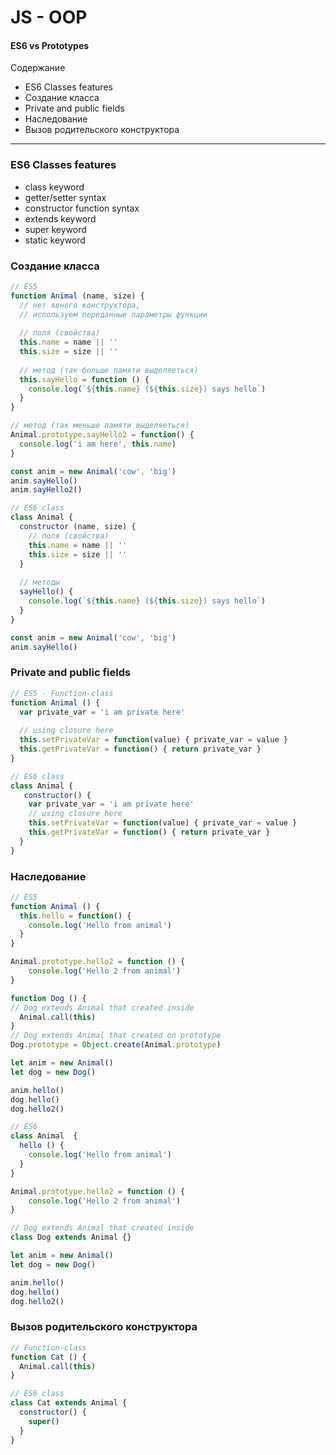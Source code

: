 # JS - OOP 
#### ES6 vs Prototypes

Содержание
* ES6 Classes features
* Создание класса
* Private and public fields
* Наследование 
* Вызов родительского конструктора

--- 


### ES6 Classes features
- class keyword
- getter/setter syntax
- constructor function syntax
- extends keyword
- super keyword
- static keyword



### Создание класса
```js
// ES5 
function Animal (name, size) {
  // нет явного конструктора,
  // используем переданные параметры функции
  
  // поля (свойства)
  this.name = name || ''
  this.size = size || ''
  
  // метод (так больше памяти выделяеться)
  this.sayHello = function () {
    console.log(`${this.name} (${this.size}) says hello`)
  }
}

// метод (так меньше памяти выделяеться)
Animal.prototype.sayHello2 = function() {
  console.log('i am here', this.name)
}

const anim = new Animal('cow', 'big')
anim.sayHello()
anim.sayHello2()

```

```js
// ES6 class
class Animal {
  constructor (name, size) {
	// поля (свойства)
	this.name = name || ''
    this.size = size || ''
  }
  
  // методы
  sayHello() {
    console.log(`${this.name} (${this.size}) says hello`)
  }
}

const anim = new Animal('cow', 'big')
anim.sayHello()
```

### Private and public fields
```js
// ES5 - Function-class
function Animal () {
  var private_var = 'i am private here'
  
  // using closure here
  this.setPrivateVar = function(value) { private_var = value }
  this.getPrivateVar = function() { return private_var }
}
```

```js
// ES6 class
class Animal {
   constructor() {
    var private_var = 'i am private here'
    // using closure here
    this.setPrivateVar = function(value) { private_var = value }
    this.getPrivateVar = function() { return private_var }
  }
}
```


### Наследование 
```js
// ES5 
function Animal () {
  this.hello = function() {
    console.log('Hello from animal')
  }
}

Animal.prototype.hello2 = function () {
    console.log('Hello 2 from animal')
}

function Dog () {
// Dog extends Animal that created inside
  Animal.call(this)
}
// Dog extends Animal that created on prototype
Dog.prototype = Object.create(Animal.prototype)

let anim = new Animal()
let dog = new Dog()

anim.hello()
dog.hello()
dog.hello2()
```

```js
// ES6 
class Animal  {
  hello () {
    console.log('Hello from animal')
  }
}

Animal.prototype.hello2 = function () {
    console.log('Hello 2 from animal')
}

// Dog extends Animal that created inside
class Dog extends Animal {}

let anim = new Animal()
let dog = new Dog()

anim.hello()
dog.hello()
dog.hello2()
```

### Вызов родительского конструктора
```js
// Function-class
function Cat () {
  Animal.call(this) 
}
```

```js
// ES6 class
class Cat extends Animal {
  constructor() {
    super()
  }
}
```
